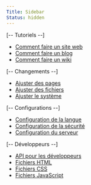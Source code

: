 ```yaml
---
Title: Sidebar
Status: hidden
---
```

[-- Tutoriels --]

* [Comment faire un site web](how-to-make-a-website)
* [Comment faire un blog](how-to-make-a-blog)
* [Comment faire un wiki](how-to-make-a-wiki)

[-- Changements --]

* [Ajuster des pages](adjusting-content)
* [Ajuster des fichiers](adjusting-media)
* [Ajuster le système](adjusting-system)

[-- Configurations --]

* [Configuration de la langue](language-configuration)
* [Configuration de la sécurité](security-configuration)
* [Configuration du serveur](server-configuration)

[-- Développeurs --]

* [API pour les développeurs](api)
* [Fichiers HTML](html-files)
* [Fichiers CSS](css-files)
* [Fichiers JavaScript](javascript-files)
